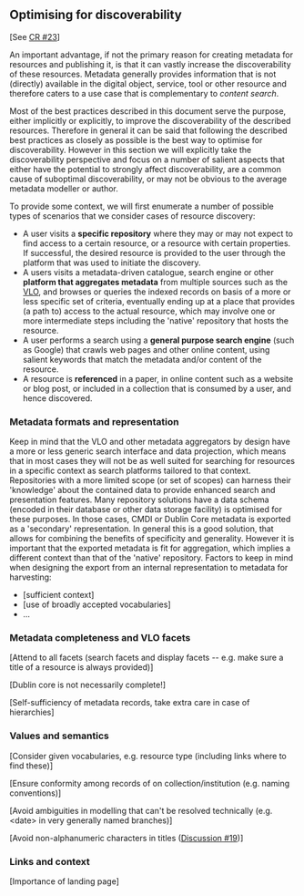 ## Optimising for discoverability

\[See [CR \#23](https://www.gitbook.com/book/cmdi-taskforce/cmdi-best-practices/changes/23)\]

An important advantage, if not the primary reason for creating metadata for resources and publishing it, is that it can vastly increase the discoverability of these resources. Metadata generally provides information that is not \(directly\) available in the digital object, service, tool or other resource and therefore caters to a use case that is complementary to _content search_.

Most of the best practices described in this document serve the purpose, either implicitly or explicitly, to improve the discoverability of the described resources. Therefore in general it can be said that following the described best practices as closely as possible is the best way to optimise for discoverability. However in this section we will explicitly take the discoverability perspective and focus on a number of salient aspects that either have the potential to strongly affect discoverability, are a common cause of suboptimal discoverability, or may not be obvious to the average metadata modeller or author.

To provide some context, we will first enumerate a number of possible types of scenarios that we consider cases of resource discovery:

* A user visits a **specific repository** where they may or may not expect to find access to a certain resource, or a resource with certain properties. If successful, the desired resource is provided to the user through the platform that was used to initiate the discovery.
* A users visits a metadata-driven catalogue, search engine or other **platform that aggregates metadata** from multiple sources such as the [VLO](https://www.clarin.eu/vlo), and browses or queries the indexed records on basis of a more or less specific set of criteria, eventually ending up at a place that provides \(a path to\) access to the actual resource, which may involve one or more intermediate steps including the 'native' repository that hosts the resource.
* A user performs a search using a **general purpose search engine** \(such as Google\) that crawls web pages and other online content, using salient keywords that match the metadata and/or content of the resource.
* A resource is **referenced** in a paper, in online content such as a website or blog post, or included in a collection that is consumed by a user, and hence discovered.

### Metadata formats and representation

Keep in mind that the VLO and other metadata aggregators by design have a more or less generic search interface and data projection, which means that in most cases they will not be as well suited for searching for resources in a specific context as search platforms tailored to that context. Repositories with a more limited scope \(or set of scopes\) can harness their 'knowledge' about the contained data to provide enhanced search and presentation features. Many repository solutions have a data schema \(encoded in their database or other data storage facility\) is optimised for these purposes. In those cases, CMDI or Dublin Core metadata is exported as a 'secondary' representation. In general this is a good solution, that allows for combining the benefits of specificity and generality. However it is important that the exported metadata is fit for aggregation, which implies a different context than that of the 'native' repository. Factors to keep in mind when designing the export from an internal representation to metadata for harvesting:

* \[sufficient context\]
* \[use of broadly accepted vocabularies\]
* ...

### Metadata completeness and VLO facets

\[Attend to all facets \(search facets and display facets -- e.g. make sure a title of a resource is always provided\)\]

\[Dublin core is not necessarily complete!\]

\[Self-sufficiency of metadata records, take extra care in case of hierarchies\]

### Values and semantics

\[Consider given vocabularies, e.g. resource type \(including links where to find these\)\]

\[Ensure conformity among records of on collection/institution \(e.g. naming conventions\)\]

\[Avoid ambiguities in modelling that can't be resolved technically \(e.g. &lt;date&gt; in very generally named branches\)\]

\[Avoid non-alphanumeric characters in titles \([Discussion \#19](https://www.gitbook.com/book/cmdi-taskforce/cmdi-best-practices/discussions/19)\)\]

### Links and context

\[Importance of landing page\]

